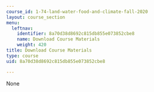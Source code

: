 ```yaml
---
course_id: 1-74-land-water-food-and-climate-fall-2020
layout: course_section
menu:
  leftnav:
    identifier: 8a70d38d8692c815db855e073852cbe8
    name: Download Course Materials
    weight: 420
title: Download Course Materials
type: course
uid: 8a70d38d8692c815db855e073852cbe8

---
```

None